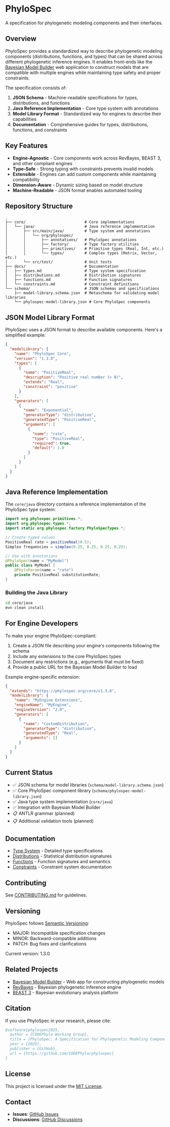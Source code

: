 # PhyloSpec

A specification for phylogenetic modeling components and their interfaces.

## Overview

PhyloSpec provides a standardized way to describe phylogenetic modeling components (distributions, functions, and types) that can be shared across different phylogenetic inference engines. It enables front-ends like the [Bayesian Model Builder](https://github.com/alexeid/bayesian-model-builder) web application to construct models that are compatible with multiple engines while maintaining type safety and proper constraints.

The specification consists of:

1. **JSON Schema** - Machine-readable specifications for types, distributions, and functions
2. **Java Reference Implementation** - Core type system with annotations
3. **Model Library Format** - Standardized way for engines to describe their capabilities
4. **Documentation** - Comprehensive guides for types, distributions, functions, and constraints

## Key Features

- **Engine-Agnostic** - Core components work across RevBayes, BEAST 3, and other compliant engines
- **Type-Safe** - Strong typing with constraints prevents invalid models
- **Extensible** - Engines can add custom components while maintaining compatibility
- **Dimension-Aware** - Dynamic sizing based on model structure
- **Machine-Readable** - JSON format enables automated tooling

## Repository Structure

```
.
├── core/                          # Core implementations
│   └── java/                      # Java reference implementation
│       ├── src/main/java/         # Type system and annotations
│       │   └── org/phylospec/
│       │       ├── annotations/   # PhyloSpec annotations
│       │       ├── factory/       # Type factory utilities
│       │       ├── primitives/    # Primitive types (Real, Int, etc.)
│       │       └── types/         # Complex types (Matrix, Vector, etc.)
│       └── src/test/              # Unit tests
├── docs/                          # Documentation
│   ├── types.md                   # Type system specification
│   ├── distributions.md           # Distribution signatures
│   ├── functions.md               # Function signatures
│   └── constraints.md             # Constraint definitions
└── schema/                        # JSON schemas and specifications
    ├── model-library.schema.json  # Metaschema for validating model libraries
    └── phylospec-model-library.json # Core PhyloSpec components
```

## JSON Model Library Format

PhyloSpec uses a JSON format to describe available components. Here's a simplified example:

```json
{
  "modelLibrary": {
    "name": "PhyloSpec Core",
    "version": "1.3.0",
    "types": [
      {
        "name": "PositiveReal",
        "description": "Positive real number (> 0)",
        "extends": "Real",
        "constraint": "positive"
      }
    ],
    "generators": [
      {
        "name": "Exponential",
        "generatorType": "distribution",
        "generatedType": "PositiveReal",
        "arguments": [
          {
            "name": "rate",
            "type": "PositiveReal",
            "required": true,
            "default": 1.0
          }
        ]
      }
    ]
  }
}
```

## Java Reference Implementation

The `core/java` directory contains a reference implementation of the PhyloSpec type system:

```java
import org.phylospec.primitives.*;
import org.phylospec.types.*;
import static org.phylospec.factory.PhyloSpecTypes.*;

// Create typed values
PositiveReal rate = positiveReal(0.5);
Simplex frequencies = simplex(0.25, 0.25, 0.25, 0.25);

// Use with annotations
@PhyloSpec(name = "MyModel")
public class MyModel {
    @PhyloParam(name = "rate")
    private PositiveReal substitutionRate;
}
```

### Building the Java Library

```bash
cd core/java
mvn clean install
```

## For Engine Developers

To make your engine PhyloSpec-compliant:

1. Create a JSON file describing your engine's components following the schema
2. Include any extensions to the core PhyloSpec types
3. Document any restrictions (e.g., arguments that must be fixed)
4. Provide a public URL for the Bayesian Model Builder to load

Example engine-specific extension:
```json
{
  "extends": "https://phylospec.org/core/v1.3.0",
  "modelLibrary": {
    "name": "MyEngine Extensions",
    "engineName": "MyEngine",
    "engineVersion": "2.0",
    "generators": [
      {
        "name": "CustomDistribution",
        "generatorType": "distribution",
        "generatedType": "Real",
        "arguments": []
      }
    ]
  }
}
```

## Current Status

- ✅ JSON schema for model libraries (`schema/model-library.schema.json`)
- ✅ Core PhyloSpec component library (`schema/phylospec-model-library.json`)
- ✅ Java type system implementation (`core/java`)
- ✅ Integration with Bayesian Model Builder
- 📋 ANTLR grammar (planned)
- 📋 Additional validation tools (planned)

## Documentation

- [Type System](docs/types.md) - Detailed type specifications
- [Distributions](docs/distributions.md) - Statistical distribution signatures
- [Functions](docs/functions.md) - Function signatures and semantics
- [Constraints](docs/constraints.md) - Constraint system documentation

## Contributing

See [CONTRIBUTING.md](CONTRIBUTING.md) for guidelines.

## Versioning

PhyloSpec follows [Semantic Versioning](https://semver.org/):
- MAJOR: Incompatible specification changes
- MINOR: Backward-compatible additions
- PATCH: Bug fixes and clarifications

Current version: 1.3.0

## Related Projects

- [Bayesian Model Builder](https://github.com/alexeid/bayesian-model-builder) - Web app for constructing phylogenetic models
- [RevBayes](https://revbayes.github.io/) - Bayesian phylogenetic inference engine
- [BEAST 3](https://www.beast2.org/) - Bayesian evolutionary analysis platform

## Citation

If you use PhyloSpec in your research, please cite:

```bibtex
@software{phylospec2025,
  author = {CODEPhylo Working Group},
  title = {PhyloSpec: A Specification for Phylogenetic Modeling Components},
  year = {2025},
  publisher = {GitHub},
  url = {https://github.com/CODEPhylo/phylospec}
}
```

## License

This project is licensed under the [MIT License](LICENSE).

## Contact

- **Issues**: [GitHub Issues](https://github.com/CODEPhylo/phylospec/issues)
- **Discussions**: [GitHub Discussions](https://github.com/CODEPhylo/phylospec/discussions)
